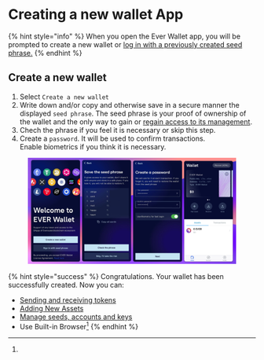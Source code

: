 # Creating a new wallet App

{% hint style="info" %}
When you open the Ever Wallet app, you will be prompted to create a new wallet or [log in with a previously created seed phrase.](../sign-in-with-existing-seed-phrase/sign-in-with-existing-seed-phrase-app.md)
{% endhint %}

## Create a new wallet

1. Select `Create a new wallet`
2. Write down and/or copy and otherwise save in a secure manner the displayed `seed phrase`. The seed phrase is your proof of ownership of the wallet and the only way to gain or [regain access to its management](../sign-in-with-existing-seed-phrase/sign-in-with-existing-seed-phrase-app.md).
3. Chech the phrase if you feel it is necessary or skip this step.
4. Create a `password`. It will be used to confirm transactions.\
   Enable biometrics if you think it is necessary.

<figure><img src="../../../.gitbook/assets/image (3) (5).png" alt=""><figcaption></figcaption></figure>

{% hint style="success" %}
Congratulations. Your wallet has been successfully created. Now you can:

* [Sending and receiving tokens](../../../manage-assets/sending-and-receiving-tokens.md)
* [Adding New Assets](../../../manage-assets/)
* [Manage seeds, accounts and keys](../../../seed-phrase-keys-and-accounts/)
* Use Built-in Browser[^1]
{% endhint %}

[^1]: 

